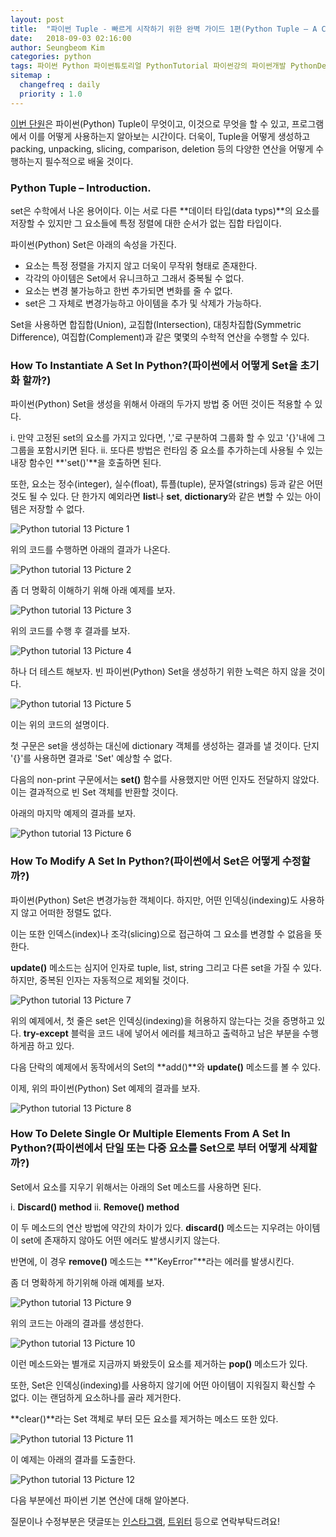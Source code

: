 ```yaml
---
layout: post
title:  "파이썬 Tuple - 빠르게 시작하기 위한 완벽 가이드 1편(Python Tuple – A Complete Guide To Get Started Quickly 1)"
date:   2018-09-03 02:16:00
author: Seungbeom Kim
categories: python
tags: 파이썬 Python 파이썬튜토리얼 PythonTutorial 파이썬강의 파이썬개발 PythonDevelopment 파이썬이란 파이썬Tuple PythonTuple Tuple 파이썬데이터타입 PythonDataType
sitemap :
  changefreq : daily
  priority : 1.0
---
```


[이번 단원](https://www.techbeamers.com/python-tuple/)은 파이썬(Python) Tuple이 무엇이고, 이것으로 무엇을 할 수 있고, 프로그램에서 이를 어떻게 사용하는지 알아보는 시간이다. 더욱이, Tuple을 어떻게 생성하고 packing, unpacking, slicing, comparison, deletion 등의 다양한 연산을 어떻게 수행하는지 필수적으로 배울 것이다.

### Python Tuple – Introduction.
set은 수학에서 나온 용어이다. 이는 서로 다른 **데이터 타입(data typs)**의 요소를 저장할 수 있지만 그 요소들에 특정 정렬에 대한 순서가 없는 집합 타입이다.

파이썬(Python) Set은 아래의 속성을 가진다.

- 요소는 특정 정렬을 가지지 않고 더욱이 무작위 형태로 존재한다.
- 각각의 아이템은 Set에서 유니크하고 그래서 중복될 수 없다.
- 요소는 변경 불가능하고 한번 추가되면 변화를 줄 수 없다.
- set은 그 자체로 변경가능하고 아이템을 추가 및 삭제가 가능하다.

Set을 사용하면 합집합(Union), 교집합(Intersection), 대칭차집합(Symmetric Difference), 여집합(Complement)과 같은 몇몇의 수학적 연산을 수행할 수 있다.

### How To Instantiate A Set In Python?(파이썬에서 어떻게 Set을 초기화 할까?)

파이썬(Python) Set을 생성을 위해서 아래의 두가지 방법 중 어떤 것이든 적용할 수 있다.

i. 만약 고정된 set의 요소를 가지고 있다면, ','로 구분하여 그룹화 할 수 있고 '{}'내에 그 그룹을 포함시키면 된다.
ii. 또다른 방법은 런타임 중 요소를 추가하는데 사용될 수 있는 내장 함수인 **'set()'**을 호출하면 된다.

또한, 요소는 정수(integer), 실수(float), 튜플(tuple), 문자열(strings) 등과 같은 어떤 것도 될 수 있다. 단 한가지 예외라면 **list**나 **set**, **dictionary**와 같은 변할 수 있는 아이템은 저장할 수 없다.

<img src="{{ site.baseurl }}/assets/python/python_tutorial_13_1.png" title="Python tutorial 13 Picture 1" class="post-image">

위의 코드를 수행하면 아래의 결과가 나온다.

<img src="{{ site.baseurl }}/assets/python/python_tutorial_13_2.png" title="Python tutorial 13 Picture 2" class="post-image">

좀 더 명확히 이해하기 위해 아래 예제를 보자.

<img src="{{ site.baseurl }}/assets/python/python_tutorial_13_3.png" title="Python tutorial 13 Picture 3" class="post-image">

위의 코드를 수행 후 결과를 보자.

<img src="{{ site.baseurl }}/assets/python/python_tutorial_13_4.png" title="Python tutorial 13 Picture 4" class="post-image">

하나 더 테스트 해보자. 빈 파이썬(Python) Set을 생성하기 위한 노력은 하지 않을 것이다.

<img src="{{ site.baseurl }}/assets/python/python_tutorial_13_5.png" title="Python tutorial 13 Picture 5" class="post-image">

이는 위의 코드의 설명이다.

첫 구문은 set을 생성하는 대신에 dictionary 객체를 생성하는 결과를 낼 것이다. 단지 '{}'를 사용하면 결과로 'Set' 예상할 수 없다.

다음의 non-print 구문에서는 **set()** 함수를 사용했지만 어떤 인자도 전달하지 않았다. 이는 결과적으로 빈 Set 객체를 반환할 것이다.

아래의 마지막 예제의 결과를 보자.

<img src="{{ site.baseurl }}/assets/python/python_tutorial_13_6.png" title="Python tutorial 13 Picture 6" class="post-image">

### How To Modify A Set In Python?(파이썬에서 Set은 어떻게 수정할까?)

파이썬(Python) Set은 변경가능한 객체이다. 하지만, 어떤 인덱싱(indexing)도 사용하지 않고 어떠한 정렬도 없다.

이는 또한 인덱스(index)나 조각(slicing)으로 접근하여 그 요소를 변경할 수 없음을 뜻한다.

**update()** 메소드는 심지어 인자로 tuple, list, string 그리고 다른 set을 가질 수 있다. 하지만, 중복된 인자는 자동적으로 제외될 것이다.

<img src="{{ site.baseurl }}/assets/python/python_tutorial_13_7.png" title="Python tutorial 13 Picture 7" class="post-image">

위의 예제에서, 첫 줄은 set은 인덱싱(indexing)을 허용하지 않는다는 것을 증명하고 있다. **try-except** 블럭을 코드 내에 넣어서 에러를 체크하고 출력하고 남은 부분을 수행하게끔 하고 있다.

다음 단락의 예제에서 동작에서의 Set의 **add()**와 **update()** 메소드를 볼 수 있다.

이제, 위의 파이썬(Python) Set 예제의 결과를 보자.

<img src="{{ site.baseurl }}/assets/python/python_tutorial_13_8.png" title="Python tutorial 13 Picture 8" class="post-image">

### How To Delete Single Or Multiple Elements From A Set In Python?(파이썬에서 단일 또는 다중 요소를 Set으로 부터 어떻게 삭제할까?)

Set에서 요소를 지우기 위해서는 아래의 Set 메소드를 사용하면 된다.

i. **Discard() method**
ii. **Remove() method**

이 두 메소드의 연산 방법에 약간의 차이가 있다. **discard()** 메소드는 지우려는 아이템이 set에 존재하지 않아도 어떤 에러도 발생시키지 않는다.

반면에, 이 경우 **remove()** 메소드는 **"KeyError"**라는 에러를 발생시킨다.

좀 더 명확하게 하기위해 아래 예제를 보자.

<img src="{{ site.baseurl }}/assets/python/python_tutorial_13_9.png" title="Python tutorial 13 Picture 9" class="post-image">

위의 코드는 아래의 결과를 생성한다.

<img src="{{ site.baseurl }}/assets/python/python_tutorial_13_10.png" title="Python tutorial 13 Picture 10" class="post-image">

이런 메소드와는 별개로 지금까지 봐왔듯이 요소를 제거하는 **pop()** 메소드가 있다.

또한, Set은 인덱싱(indexing)를 사용하지 않기에 어떤 아이템이 지워질지 확신할 수 없다. 이는 랜덤하게 요소하나를 골라 제거한다.

**clear()**라는 Set 객체로 부터 모든 요소를 제거하는 메소드 또한 있다.

<img src="{{ site.baseurl }}/assets/python/python_tutorial_13_11.png" title="Python tutorial 13 Picture 11" class="post-image">

이 예제는 아래의 결과를 도출한다.

<img src="{{ site.baseurl }}/assets/python/python_tutorial_13_12.png" title="Python tutorial 13 Picture 12" class="post-image">

다음 부분에선 파이썬 기본 연산에 대해 알아본다.

질문이나 수정부분은 댓글또는 [인스타그램](https://www.instagram.com/monseungmon/), [트위터](https://twitter.com/kim_seungbeom) 등으로 연락부탁드려요!
